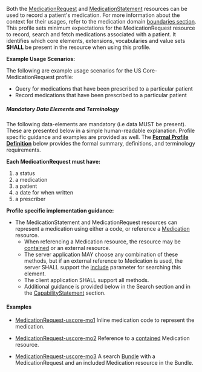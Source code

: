 Both the [MedicationRequest] and [MedicationStatement] resources can be used to record a patient's medication.   For more information about the context for their usages, refer to the medication domain [boundaries section]. This profile sets minimum expectations for the MedicationRequest resource to record, search and fetch medications associated with a patient. It identifies which core elements, extensions, vocabularies and value sets **SHALL** be present in the resource when using this profile.

**Example Usage Scenarios:**

The following are example usage scenarios for the US Core-MedicationRequest
profile:

-   Query for medications that have been prescribed to a particular
    patient
-   Record medications that have been prescribed to a particular
    patient

##### Mandatory Data Elements and Terminology


The following data-elements are mandatory (i.e data MUST be present). These are presented below in a simple human-readable explanation.  Profile specific guidance and examples are provided as well.  The [**Formal Profile Definition**](#profile) below provides the  formal summary, definitions, and  terminology requirements.  

**Each MedicationRequest must have:**

1.  a status
1.  a medication
1.  a patient
1.  a date for when written
1.  a prescriber


**Profile specific implementation guidance:**

*  The MedicationStatement and MedicationRequest resources can represent a medication using either a code, or reference a [Medication] resource.
    *  When referencing a Medication resource,  the resource may be [contained] or an external resource.
    *  The server application MAY choose any combination of these methods, but if an external reference to Medication is used, the server SHALL support the [include] parameter for searching this element.
    *  The client application SHALL support all methods.  
    *  Additional guidance is provided below in the Search section and in the [CapabilityStatement] section.

#### Examples

- [MedicationRequest-uscore-mo1](MedicationRequest-uscore-mo1.html) Inline medication code to represent the medication.
- [MedicationRequest-uscore-mo2](MedicationRequest-uscore-mo2.html) Reference to a [contained](http://build.fhir.org/references.html#contained) Medication resource.
- [MedicationRequest-uscore-mo3](Bundle-uscore-mo3.html) A search [Bundle](http://build.fhir.org/bundle.html) with a MedicationRequest and an included Medication resource in the Bundle.

  [Medication Clinical Drug (RxNorm)]: ValueSet-us-core-medication-codes.html
  [MedicationRequestStatus]: http://build.fhir.org/us/daf/ValueSet-medication-request-status.html
[MedicationStatementStatus]: http://build.fhir.org/us/daf/ValueSet-medication-statement-status.html
[MedicationStatement]:http://build.fhir.org/medicationstatement.html
 [MedicationRequest]: http://build.fhir.org/medicationrequest.html
 [Medication]:http://build.fhir.org/medication.html
 [CapabilityStatement]: capstmnts.html
 [boundaries section]: http://build.fhir.org/medicationrequest.html#bnr
 [include]: http://build.fhir.org/search.html#include
 [contained]: http://build.fhir.org/references.html#contained
